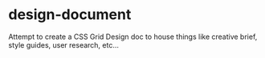 # design-document
Attempt to create a CSS Grid Design doc to house things like creative brief, style guides, user research, etc...
